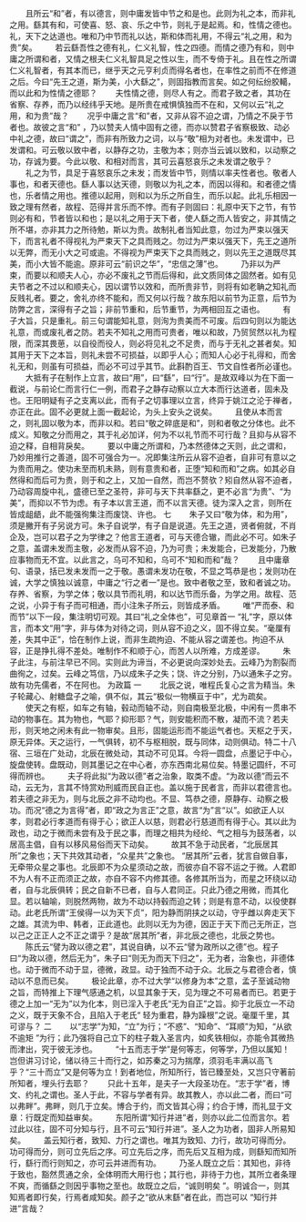 <!-- { "loadSidebar": true } -->
　　且所云“和”者，有以德言，则中庸发皆中节之和是也。此则为礼之本，而非礼之用。繇其有和，可使喜、怒、哀、乐之中节，则礼于是起焉。和，性情之德也。礼，天下之达道也。唯和乃中节而礼以达，斯和体而礼用，不得云“礼之用，和为贵”矣。 
　　若云繇吾性之德有礼，仁义礼智，性之四德。而情之德乃有和，则中庸之所谓和者，又情之根夫仁义礼智具足之性以生，而不专倚于礼。且在性之所谓仁义礼智者，有其本而已，继乎天之元亨利贞而得名者也，在率性之前而不在修道之后。今曰“先王之道，斯为美，小大繇之”，则固指教而言矣。如之何纭纷胶轕，而以此和为性情之德耶？ 
　　夫性情之德，则尽人有之。而君子致之者，其功在省察、存养，而乃以经纬乎天地。是所贵在戒惧慎独而不在和，又何以云“礼之用，和为贵”哉？ 
　　况乎中庸之言“和”者，又非从容不迫之谓，乃情之不戾于节者也。故彼之言“和” ，乃以赞夫人情中固有之德，而亦以赞君子省察极致、动必中礼之德，故曰“谓之”，而非有所致力之词，以与“敬”相为对者也。未发谓中，已发谓和。可云敬以致中者，以静存之功，主敬为本；则亦当云诚以致和，以动察之功，存诚为要。今此以敬、和相对而言，其可云喜怒哀乐之未发谓之敬乎？ 
　　礼之为节，具足于喜怒哀乐之未发；而发皆中节，则情以率夫性者也。敬者人事也，和者天德也。繇人事以达天德，则敬以为礼之本，而因以得和。和者德之情也，乐者情之用也。推德以起用，则和以为乐之所自生，而乐以起。此礼乐相因一致之理有然者，故程、范得并言乐而不悖。而有子则固曰：礼原中天下之节，有节则必有和，节者皆以和也；是以礼之用于天下者，使人繇之而人皆安之，非其情之所不堪，亦非其力之所待勉，斯以为贵。故制礼者当知此意，勿过为严束以强天下，而言礼者不得视礼为严束天下之具而贱之。勿过为严束以强天下，先王之道所以无弊，而无小大之可或逾。不得视为严束天下之具而贱之，则以先王之道既尽其美，而小大皆不能逾。原非可云“前识之华”，“忠信之薄”也。 
　　乃非以为严束，而要以和顺夫人心，亦必不废礼之节而后得和，此文质同体之固然者。如有见夫节者之不过以和顺夫心，因以谓节以效和，而所贵非节，则将有如老聃之知礼而反贱礼者。要之，舍礼亦终不能和，而又何以行哉？故东阳以前节为正意，后节为防弊之言，深得有子之旨；非前节重和，后节重节，为两相回互之语也。 
　　有子大旨，只是重礼。前三句谓能知礼意，则洵为贵美而不可废。后四句则以为能达礼意，而或废礼者之防。若夫不知礼之用而可贵者，唯以和故，乃贸贸然以礼为程限，而深其畏葸，以自役而役人，则必将见礼之不足贵，而与于无礼之甚者矣。知其用于天下之本旨，则礼未尝不可损益，以即乎人心；而知人心必于礼得和，而舍礼无和，则虽有可损益，而必不可过乎其节。此斟酌百王、节文自性者所必谨也。 
　　大抵有子在制作上立言，故曰“用”，曰“繇”，曰“行”。是故双峰以为在下面一截说，与前论仁而言行仁一例，而君子之静存动察以立大本而行达道者，固未及也。王阳明疑有子之支离以此，而有子之切事理以立言，终异于姚江之沦于禅者，亦正在此。固不必更就上面一截起论，为头上安头之说矣。 
　　且使从本而言之，则礼固以敬为本，而非以和。若曰“敬之碎底是和”，则和者敬之分体也。此不成义。知敬之分而用之，其于礼必加详，何为不以礼节而不可行哉？且抑与从容不迫之释，自相背戾矣。 
　　要以中庸之所谓和，乃本然德体之天则，此之谓和，乃妙用推行之善道，固不可强合为一。况即集注所云从容不迫者，自非可有意以之为贵而用之。使功未至而机未熟，则有意贵和者，正堕“知和而和”之病。如其必自然得和而后可为贵，则于和之上，又加一自然，而岂不赘欤？矧自然从容不迫者，乃动容周旋中礼，盛德已至之圣符，非可与天下共率繇之，更不必言“为贵”、“为美”，而抑以不节为虑。有子本以言王道，而不以言天德。徒为深入之言，则所在皆成龃龉，此不能强徇集注而废饶、许也。 
七
　　朱子又曰“敬为体，和为用”，须是撇开有子另说方可。朱子自说学，有子自是说道。先王之道，贤者俯就，不肖企及，岂可以君子之为学律之？他言王道者，可与天德合辙，而此必不可。如朱子之意，盖谓未发而主敬，必发而从容不迫，乃为可贵；未发能合，已发能分，乃散应事物而无不宜。以此言之，乌可不知和，乌可不“知和而和”哉？ 
　　且中庸章句、语录，括已发未发而一之于敬。愚谓未发功在敬，不显之笃恭是也；发则功在诚，大学之慎独以诚意，中庸之“行之者一”是也。致中者敬之至，致和者诚之功。存养、省察，为学之体；敬以具节而礼明，和以达节而乐备，为学之用。故程、范之说，小异于有子而可相通，而小注朱子所云，则皆成矛盾。 
　　唯“严而泰、和而节”以下一段，集注明切可观。其曰“礼之全体也”，可见章首一 “礼”字，原以体言，而本文“用”字，非与体为对待之词，则从容不迫之义，固不得立矣。“毫厘有差，失其中正”，恰在制作上说，而非生疏拘迫、不能从容之谓差也。拘迫不从容，正是挣扎得不差处。唯制作不和顺于心，而苦人以所难，方成差谬。 
　　朱子此注，与前注早已不同。实则此为谛当，不必更说向深妙处去。云峰乃为割裂而曲徇之，过矣。云峰之笃信，乃以成朱子之失；饶、许之分别，乃以通朱子之穷。故有功先儒者，不在阿也。 
为政篇
一
　　北辰之说，唯程氏复心之言为精当。朱子轮藏心、射糖盘子之喻，俱不似，其云“极似一物横亘于中”，尤为疏矣。 
　　使天之有枢，如车之有轴，毂动而轴不动，则自南极至北极，中闲有一贯串不动的物事在。其为物也，气耶？抑形耶？气，则安能积而不散，凝而不流？若夫形，则天地之闲未有此一物审矣。且形，固能运形而不能运气者也。天枢之于天，原无异体。天之运行，一气俱转，初不与枢相脱，既与同体，动则俱动。特二十八宿、三垣在广处动，北辰在微处动，其动不可见耳。今将一圆盘，点墨记于中心，旋盘使转。盘既动，则其墨记之在中心者，亦东西南北易位矣。特墨记圆纤，不可得而辨也。 
　　夫子将此拟“为政以德”者之治象，取类不虚。“为政以德”而云不动，云无为，言其不恃赏劝刑威而民自正也。盖以施于民者言，而非以君德言也。若夫德之非无为，则与北辰之非不动均也。不显、笃恭之德，原静存、动察之极功。而况“德之为言得”者，即“政之为言正”之意，故言“为”言“以”。如欲正人以孝，则君必行孝道而有得于心；欲正人以慈，则君必行慈道而有得于心。其以此为政也，动之于微而未尝有及于民之事，而理之相共为经纶、气之相与为鼓荡者，以居高主倡，自有以移风易俗而天下动矣。 
　　故其不急于动民者，“北辰居其所”之象也；天下共效其动者，“众星共”之象也。 “居其所”云者，犹言自做自事，无牵带众星之事也。北辰即不为众星须动之故，而彼亦自不容不运之于微。人君即不为人有不正而须正之故，亦自不容不内修其德。各修其所当为，而星之环绕以动者，自与北辰俱转；民之自新不已者，自与人君同正。只此乃德之用微，而其化显。若以轴喻，则脱然两物，故为不动以持毂而迫之转；则是有意不动，以役使群动。此老氏所谓“王侯得一以为天下贞”，阳为静而阴挟之以动，守乎雌以奔走天下之雄。其流为申、韩者，正此道也。此则以无为为德，因正于天下而己无所正，岂以己之正正人之不正之谓乎？是故“居其所”者，非北辰之德也，北辰之势也。 
　　陈氏云“譬为政以德之君”，其说自确，以不云“譬为政所以之德”也。程子曰“为政以德，然后无为”，朱子曰“则无为而天下归之”，无为者，治象也，非德体也。动于微而不动于显，德微，政显。动于独而不动于众。北辰之与君德合者，慎动以不息而已矣。 
　　极论此章，亦不过大学“以修身为本”之意，孟子至诚动物之旨，而特推上下理气感通之机，以显其象于天，见为理之不可易者而已。若更于德之上加一“无为”以为化本，则已淫入于老氏“无为自正”之旨。抑于北辰立一不动之义，既于天象不合，且陷入于老氏“ 轻为重君，静为躁根”之说。毫厘千里，其可谬与？ 
二
　　以“志学”为知，“立”为行；“不惑”、“知命”、“耳顺”为知，“从欲不逾矩 ”为行；此乃强将自己立下的柱子栽入圣言内，如炙铁相似，亦能令其微热而津出，究于彼无涉也。 
　　“十五而志于学”是何等志，何等学，乃但以属知！岂但讲习讨论，储以待三十而行之，如苏秦之习为揣摩，须羽毛丰满以高飞乎？“三十而立”又是何等为立！到者地位，所知所行，皆已臻至处，又岂只守著前所知者，埋头行去耶？ 
　　只此十五年，是夫子一大段圣功在。“志于学”者，博文、约礼之谓也。圣人于此，不容与学者有异。故其教人，亦以此二者，而曰“可以弗畔”。弗畔，则几于立矣。博合于约，而文皆其心得；约合于博，而礼显于文章：行既定而知益审矣。 
　　东阳所谓“知行并进”者，则亦以此二位而言尔。若过此以往，固不可分知与行，且不可云“知行并进”。圣人之为功者，固非人所易知矣。 
　　盖云知行者，致知、力行之谓也。唯其为致知、力行，故功可得而分。功可得而分，则可立先后之序。可立先后之序，而先后又互相为成，则繇知而知所行，繇行而行则知之，亦可云并进而有功。 
　　乃圣人既立之后：其知也，非待于致也，豁然贯通之余，全体明而大用行也；其行也，非待于力也，其所立者条理不爽，而循繇之则因乎事物之至也。故既立之后，“诚则明矣 ”。明诚合一，则其知焉者即行矣，行焉者咸知矣。颜子之“欲从末繇”者在此，而岂可以 “知行并进”言哉？ 

